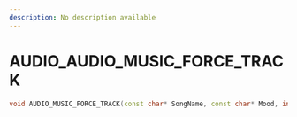 ```yaml
---
description: No description available 
---
```


# AUDIO\_AUDIO_MUSIC_FORCE_TRACK

```cpp
void AUDIO_MUSIC_FORCE_TRACK(const char* SongName, const char* Mood, int _Unk2, int _Unk3, int _Unk4, float _Unk5, int _Unk6);
```